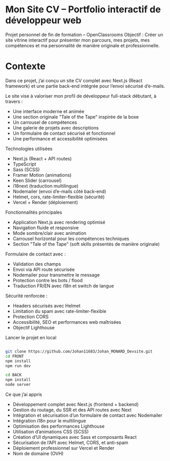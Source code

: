 # Mon Site CV – Portfolio interactif de développeur web
Projet personnel de fin de formation – OpenClassrooms
Objectif : Créer un site vitrine interactif pour présenter mon parcours, mes projets, mes compétences et ma personnalité de manière originale et professionnelle.

# Contexte
Dans ce projet, j’ai conçu un site CV complet avec Next.js (React framework) et une partie back-end intégrée pour l’envoi sécurisé d’e-mails.

Le site vise à valoriser mon profil de développeur full-stack débutant, à travers :
- Une interface moderne et animée
- Une section originale "Tale of the Tape" inspirée de la boxe
- Un carrousel de compétences
- Une galerie de projets avec descriptions
- Un formulaire de contact sécurisé et fonctionnel
- Une performance et accessibilité optimisées

Technologies utilisées
- Next.js (React + API routes)
- TypeScript
- Sass (SCSS)
- Framer Motion (animations)
- Keen Slider (carrousel)
- i18next (traduction multilingue)
- Nodemailer (envoi d’e-mails côté back-end)
- Helmet, cors, rate-limiter-flexible (sécurité)
- Vercel + Render (déploiement)


Fonctionnalités principales
- Application Next.js avec rendering optimisé
- Navigation fluide et responsive
- Mode sombre/clair avec animation
- Carrousel horizontal pour les compétences techniques
- Section "Tale of the Tape" (soft skills présentés de manière originale)

Formulaire de contact avec :
- Validation des champs
- Envoi via API route sécurisée
- Nodemailer pour transmettre le message
- Protection contre les bots / flood
- Traduction FR/EN avec i18n et switch de langue

Sécurité renforcée :
- Headers sécurisés avec Helmet
- Limitation du spam avec rate-limiter-flexible
- Protection CORS
- Accessibilité, SEO et performances web maîtrisées
- Objectif Lighthouse


Lancer le projet en local
```bash

git clone https://github.com/Johan11683/Johan_MONARD_Devsite.git
cd FRONT
npm install
npm run dev

cd BACK
npm install
node server
``` 
Ce que j’ai appris
- Développement complet avec Next.js (frontend + backend)
- Gestion du routage, du SSR et des API routes avec Next
- Intégration et sécurisation d’un formulaire de contact avec Nodemailer
- Intégration i18n pour le multilingue
- Optimisation des performances Lighthouse
- Utilisation d’animations CSS (SCSS)
- Création d’UI dynamiques avec Sass et composants React
- Sécurisation de l’API avec Helmet, CORS, et anti-spam
- Déploiement professionnel sur Vercel et Render
- Nom de domaine (OVH)